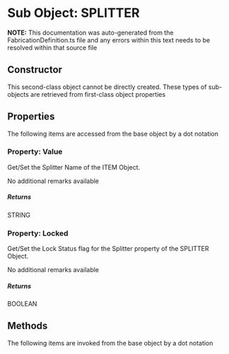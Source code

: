 # Sub Object: SPLITTER
**NOTE:** This documentation was auto-generated from the FabricationDefinition.ts file and any errors within this text needs to be resolved within that source file
## Constructor
This second-class object cannot be directly created. These types of sub-objects are retrieved from first-class object properties
## Properties
The following items are accessed from the base object by a dot notation
### Property: Value
Get/Set the Splitter Name of the ITEM Object.

No additional remarks available
##### Returns
STRING
### Property: Locked
Get/Set the Lock Status flag for the Splitter property of the SPLITTER Object.

No additional remarks available
##### Returns
BOOLEAN
## Methods
The following items are invoked from the base object by a dot notation

